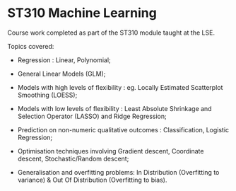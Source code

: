 # ST310 Machine Learning

Course work completed as part of the ST310 module taught at the LSE.


Topics covered:

* Regression : Linear, Polynomial;

* General Linear Models (GLM);

* Models with high levels of flexibility : eg. Locally Estimated Scatterplot Smoothing (LOESS);

* Models with low levels of flexibility : Least Absolute Shrinkage and Selection Operator (LASSO) and Ridge Regression;

* Prediction on non-numeric qualitative outcomes : Classification, Logistic Regression;

* Optimisation techniques involving Gradient descent, Coordinate descent, Stochastic/Random descent;

* Generalisation and overfitting problems: In Distribution (Overfitting to variance) & Out Of Distribution (Overfitting to bias).


